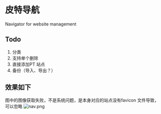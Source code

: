 # 皮特导航

Navigator for website management

## Todo

1. 分类
2. 支持单个删除
3. 直接添加PT 站点
4. 备份（导入、导出？）

## 效果如下
图中的图像获取失败，不是系统问题，是本身对应的站点没有favicon 文件导致，可以忽略
![nav.png](images/nav.png)